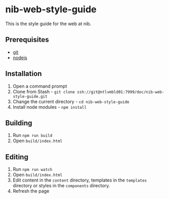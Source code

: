 # nib-web-style-guide

This is the style guide for the web at nib.

## Prerequisites

- [git](http://git-scm.com/download/win)
- [nodejs](http://nodejs.org/download/) 

## Installation

1. Open a command prompt
1. Clone from Stash - `git clone ssh://git@ntlvmbld01:7999/doc/nib-web-style-guide.git`
1. Change the current directory - `cd nib-web-style-guide`
1. Install node modules - `npm install`

## Building

1. Run `npm run build` 
1. Open `build/index.html`

## Editing

1. Run `npm run watch` 
1. Open `build/index.html`
1. Edit content in the `content` directory, templates in the `templates` directory or styles in the `components` directory.
1. Refresh the page
